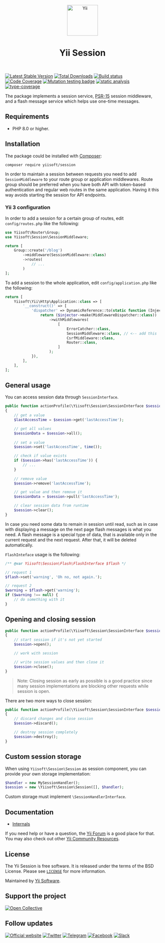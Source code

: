 <p align="center">
    <a href="https://github.com/yiisoft" target="_blank">
        <img src="https://yiisoft.github.io/docs/images/yii_logo.svg" height="100px" alt="Yii">
    </a>
    <h1 align="center">Yii Session</h1>
    <br>
</p>

[![Latest Stable Version](https://poser.pugx.org/yiisoft/session/v/stable.png)](https://packagist.org/packages/yiisoft/session)
[![Total Downloads](https://poser.pugx.org/yiisoft/session/downloads.png)](https://packagist.org/packages/yiisoft/session)
[![Build status](https://github.com/yiisoft/session/workflows/build/badge.svg)](https://github.com/yiisoft/session/actions?query=workflow%3Abuild)
[![Code Coverage](https://codecov.io/gh/yiisoft/session/graph/badge.svg?token=CAD0XO9JZM)](https://codecov.io/gh/yiisoft/session)
[![Mutation testing badge](https://img.shields.io/endpoint?style=flat&url=https%3A%2F%2Fbadge-api.stryker-mutator.io%2Fgithub.com%2Fyiisoft%2Fsession%2Fmaster)](https://dashboard.stryker-mutator.io/reports/github.com/yiisoft/session/master)
[![static analysis](https://github.com/yiisoft/session/workflows/static%20analysis/badge.svg)](https://github.com/yiisoft/session/actions?query=workflow%3A%22static+analysis%22)
[![type-coverage](https://shepherd.dev/github/yiisoft/session/coverage.svg)](https://shepherd.dev/github/yiisoft/session)

The package implements a session service, [PSR-15](https://www.php-fig.org/psr/psr-15/) session middleware,
and a flash message service which helps use one-time messages.

## Requirements

- PHP 8.0 or higher.

## Installation

The package could be installed with [Composer](https://getcomposer.org):

```shell
composer require yiisoft/session
```

In order to maintain a session between requests you need to add `SessionMiddleware` to your route group or
application middlewares. Route group should be preferred when you have both API with token-based authentication
and regular web routes in the same application. Having it this way avoids starting the session for API endpoints.

### Yii 3 configuration

In order to add a session for a certain group of routes, edit `config/routes.php` like the following:

```php
use Yiisoft\Router\Group;
use Yiisoft\Session\SessionMiddleware;

return [
    Group::create('/blog')
        ->middleware(SessionMiddleware::class)
        ->routes(
            // ...
        )
];
```

To add a session to the whole application, edit `config/application.php` like the following:

```php
return [
    Yiisoft\Yii\Http\Application::class => [
        '__construct()' => [
            'dispatcher' => DynamicReference::to(static function (Injector $injector) {
                return ($injector->make(MiddlewareDispatcher::class))
                    ->withMiddlewares(
                        [
                            ErrorCatcher::class,
                            SessionMiddleware::class, // <-- add this
                            CsrfMiddleware::class,
                            Router::class,
                        ]
                    );
            }),
        ],
    ],
];
```

## General usage

You can access session data through `SessionInterface`.

```php
public function actionProfile(\Yiisoft\Session\SessionInterface $session)
{
    // get a value
    $lastAccessTime = $session->get('lastAccessTime');

    // get all values
    $sessionData = $session->all();
        
    // set a value
    $session->set('lastAccessTime', time());

    // check if value exists
    if ($session->has('lastAccessTime')) {
        // ...    
    }
    
    // remove value
    $session->remove('lastAccessTime');

    // get value and then remove it
    $sessionData = $session->pull('lastAccessTime');

    // clear session data from runtime
    $session->clear();
}
```

In case you need some data to remain in session until read, such as in case with displaying a message on the next page
flash messages is what you need. A flash message is a special type of data, that is available only in the current request
and the next request. After that, it will be deleted automatically.

`FlashInteface` usage is the following:

```php
/** @var Yiisoft\Session\Flash\FlashInterface $flash */

// request 1
$flash->set('warning', 'Oh no, not again.');

// request 2
$warning = $flash->get('warning');
if ($warning !== null) {
    // do something with it
}
```

## Opening and closing session

```php
public function actionProfile(\Yiisoft\Session\SessionInterface $session)
{
    // start session if it's not yet started
    $session->open();

    // work with session

    // write session values and then close it
    $session->close();
}
```

> Note: Closing session as early as possible is a good practice since many session implementations are blocking other
> requests while session is open.

There are two more ways to close session:

```php
public function actionProfile(\Yiisoft\Session\SessionInterface $session)
{
    // discard changes and close session
    $session->discard();

    // destroy session completely
    $session->destroy();    
}
```

## Custom session storage

When using `Yiisoft\Session\Session` as session component, you can provide your own storage implementation:

```php
$handler = new MySessionHandler();
$session = new \Yiisoft\Session\Session([], $handler);
```

Custom storage must implement `\SessionHandlerInterface`.

## Documentation

- [Internals](docs/internals.md)

If you need help or have a question, the [Yii Forum](https://forum.yiiframework.com/c/yii-3-0/63) is a good place for that.
You may also check out other [Yii Community Resources](https://www.yiiframework.com/community).

## License

The Yii Session is free software. It is released under the terms of the BSD License.
Please see [`LICENSE`](./LICENSE.md) for more information.

Maintained by [Yii Software](https://www.yiiframework.com/).

## Support the project

[![Open Collective](https://img.shields.io/badge/Open%20Collective-sponsor-7eadf1?logo=open%20collective&logoColor=7eadf1&labelColor=555555)](https://opencollective.com/yiisoft)

## Follow updates

[![Official website](https://img.shields.io/badge/Powered_by-Yii_Framework-green.svg?style=flat)](https://www.yiiframework.com/)
[![Twitter](https://img.shields.io/badge/twitter-follow-1DA1F2?logo=twitter&logoColor=1DA1F2&labelColor=555555?style=flat)](https://twitter.com/yiiframework)
[![Telegram](https://img.shields.io/badge/telegram-join-1DA1F2?style=flat&logo=telegram)](https://t.me/yii3en)
[![Facebook](https://img.shields.io/badge/facebook-join-1DA1F2?style=flat&logo=facebook&logoColor=ffffff)](https://www.facebook.com/groups/yiitalk)
[![Slack](https://img.shields.io/badge/slack-join-1DA1F2?style=flat&logo=slack)](https://yiiframework.com/go/slack)

